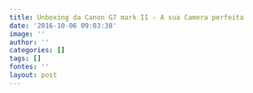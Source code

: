```yaml
---
title: Unboxing da Canon G7 mark II - A sua Camera perfeita
date: '2016-10-06 09:03:38'
image: ''
author: ''
categories: []
tags: []
fontes: ''
layout: post
---
```

